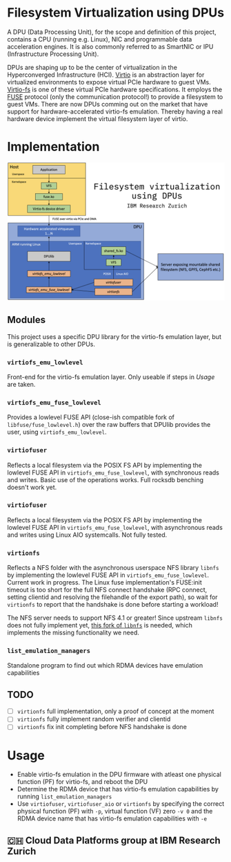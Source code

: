 # Filesystem Virtualization using DPUs
A DPU (Data Processing Unit), for the scope and definition of this project, contains a CPU (running e.g. Linux), NIC and programmable data acceleration engines. It is also commonly referred to as SmartNIC or IPU (Infrastructure Processing Unit).

DPUs are shaping up to be the center of virtualization in the Hyperconverged Infrastructure (HCI).
[Virtio](https://developer.ibm.com/articles/l-virtio) is an abstraction layer for virtualized environments to expose virtual PCIe hardware to guest VMs.
[Virtio-fs](https://www.kernel.org/doc/html/latest/filesystems/virtiofs.html) is one of these virtual PCIe hardware specifications. It employs the [FUSE](https://www.kernel.org/doc/html/latest/filesystems/fuse.html) protocol (only the communication protocol!) to provide a filesystem to guest VMs.
There are now DPUs comming out on the market that have support for hardware-accelerated virtio-fs emulation. Thereby having a real hardware device implement the virtual filesystem layer of virtio.

# Implementation
![DPU virtio-fs architecture diagram](arch-diagram.png "DPU virtio-fs architecture diagram")
## Modules
This project uses a specific DPU library for the virtio-fs emulation layer, but is generalizable to other DPUs.
### `virtiofs_emu_lowlevel`
Front-end for the virtio-fs emulation layer. Only useable if steps in *Usage* are taken.
### `virtiofs_emu_fuse_lowlevel`
Provides a lowlevel FUSE API (close-ish compatible fork of `libfuse/fuse_lowlevel.h`) over the raw buffers that DPUlib provides the user, using `virtiofs_emu_lowlevel`.
### `virtiofuser`
Reflects a local filesystem via the POSIX FS API by implementing the lowlevel FUSE API in `virtiofs_emu_fuse_lowlevel`, with synchronous reads and writes. Basic use of the operations works. Full rocksdb benching doesn't work yet.
### `virtiofuser`
Reflects a local filesystem via the POSIX FS API by implementing the lowlevel FUSE API in `virtiofs_emu_fuse_lowlevel`, with asynchronous reads and writes using Linux AIO systemcalls. Not fully tested.
### `virtionfs`
Reflects a NFS folder with the asynchronous userspace NFS library `libnfs` by implementing the lowlevel FUSE API in `virtiofs_emu_fuse_lowlevel`. Current work in progress. The Linux fuse implementation's FUSE:init timeout is too short for the full NFS connect handshake (RPC connect, setting clientid and resolving the filehandle of the export path), so wait for `virtionfs` to report that the handshake is done before starting a workload!

The NFS server needs to support NFS 4.1 or greater!
Since upstream `libnfs` does not fully implement yet, [this fork of `libnfs`](https://github.com/Peter-JanGootzen/libnfs) is needed, which implements the missing functionality we need.
### `list_emulation_managers`
Standalone program to find out which RDMA devices have emulation capabilities

## TODO
- [ ] `virtionfs` full implementation, only a proof of concept at the moment
- [ ] `virtionfs` fully implement random verifier and clientid
- [ ] `virtionfs` fix init completing before NFS handshake is done

# Usage
* Enable virtio-fs emulation in the DPU firmware with atleast one physical function (PF) for virtio-fs, and reboot the DPU
* Determine the RDMA device that has virtio-fs emulation capabilities by running `list_emulation_managers`
* Use `virtiofuser`, `virtiofuser_aio` or `virtionfs` by specifying the correct physical function (PF) with `-p`, virtual function (VF) zero `-v 0` and the RDMA device name that has virtio-fs emulation capabilities with `-e`

## :switzerland: Cloud Data Platforms group at IBM Research Zurich

